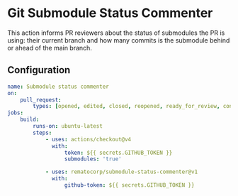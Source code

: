 # Git Submodule Status Commenter

This action informs PR reviewers about the status of submodules the PR is using: their current branch and how many commits is the submodule behind or ahead of the main branch.

## Configuration

```yaml
name: Submodule status commenter
on:
    pull_request:
        types: [opened, edited, closed, reopened, ready_for_review, converted_to_draft]
jobs:
    build:
        runs-on: ubuntu-latest
        steps:
            - uses: actions/checkout@v4
              with:
                  token: ${{ secrets.GITHUB_TOKEN }}
                  submodules: 'true'

            - uses: rematocorp/submodule-status-commenter@v1
              with:
                  github-token: ${{ secrets.GITHUB_TOKEN }}
```
